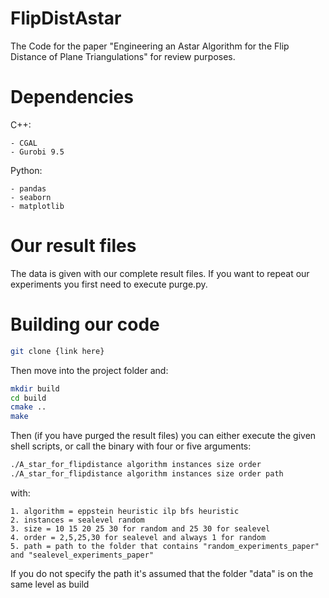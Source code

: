 # FlipDistAstar
The Code for the paper "Engineering an Astar Algorithm for the Flip Distance of Plane Triangulations" for review purposes.

# Dependencies
C++:

	- CGAL
	- Gurobi 9.5

Python:

 	- pandas
	- seaborn
 	- matplotlib



# Our result files
The data is given with our complete result files. If you want to repeat our experiments you first need to execute purge.py.



# Building our code 
```bash
git clone {link here}
```
Then move into the project folder and:
```bash
mkdir build
cd build
cmake ..
make 
```

Then (if you have purged the result files) you can either execute the given shell scripts, or call the binary with four or five arguments:
```bash
./A_star_for_flipdistance algorithm instances size order 
./A_star_for_flipdistance algorithm instances size order path
```
with:

	1. algorithm = eppstein heuristic ilp bfs heuristic
	2. instances = sealevel random
	3. size = 10 15 20 25 30 for random and 25 30 for sealevel
	4. order = 2,5,25,30 for sealevel and always 1 for random
	5. path = path to the folder that contains "random_experiments_paper" and "sealevel_experiments_paper"

If you do not specify the path it's assumed that the folder "data" is on the same level as build
